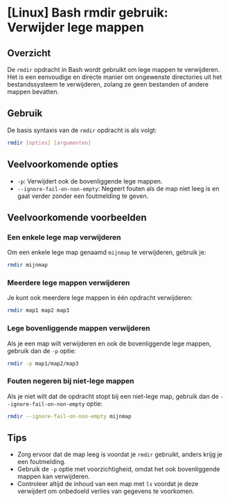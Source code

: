 # [Linux] Bash rmdir gebruik: Verwijder lege mappen

## Overzicht
De `rmdir` opdracht in Bash wordt gebruikt om lege mappen te verwijderen. Het is een eenvoudige en directe manier om ongewenste directories uit het bestandssysteem te verwijderen, zolang ze geen bestanden of andere mappen bevatten.

## Gebruik
De basis syntaxis van de `rmdir` opdracht is als volgt:

```bash
rmdir [opties] [argumenten]
```

## Veelvoorkomende opties
- `-p`: Verwijdert ook de bovenliggende lege mappen.
- `--ignore-fail-on-non-empty`: Negeert fouten als de map niet leeg is en gaat verder zonder een foutmelding te geven.

## Veelvoorkomende voorbeelden

### Een enkele lege map verwijderen
Om een enkele lege map genaamd `mijnmap` te verwijderen, gebruik je:

```bash
rmdir mijnmap
```

### Meerdere lege mappen verwijderen
Je kunt ook meerdere lege mappen in één opdracht verwijderen:

```bash
rmdir map1 map2 map3
```

### Lege bovenliggende mappen verwijderen
Als je een map wilt verwijderen en ook de bovenliggende lege mappen, gebruik dan de `-p` optie:

```bash
rmdir -p map1/map2/map3
```

### Fouten negeren bij niet-lege mappen
Als je niet wilt dat de opdracht stopt bij een niet-lege map, gebruik dan de `--ignore-fail-on-non-empty` optie:

```bash
rmdir --ignore-fail-on-non-empty mijnmap
```

## Tips
- Zorg ervoor dat de map leeg is voordat je `rmdir` gebruikt, anders krijg je een foutmelding.
- Gebruik de `-p` optie met voorzichtigheid, omdat het ook bovenliggende mappen kan verwijderen.
- Controleer altijd de inhoud van een map met `ls` voordat je deze verwijdert om onbedoeld verlies van gegevens te voorkomen.